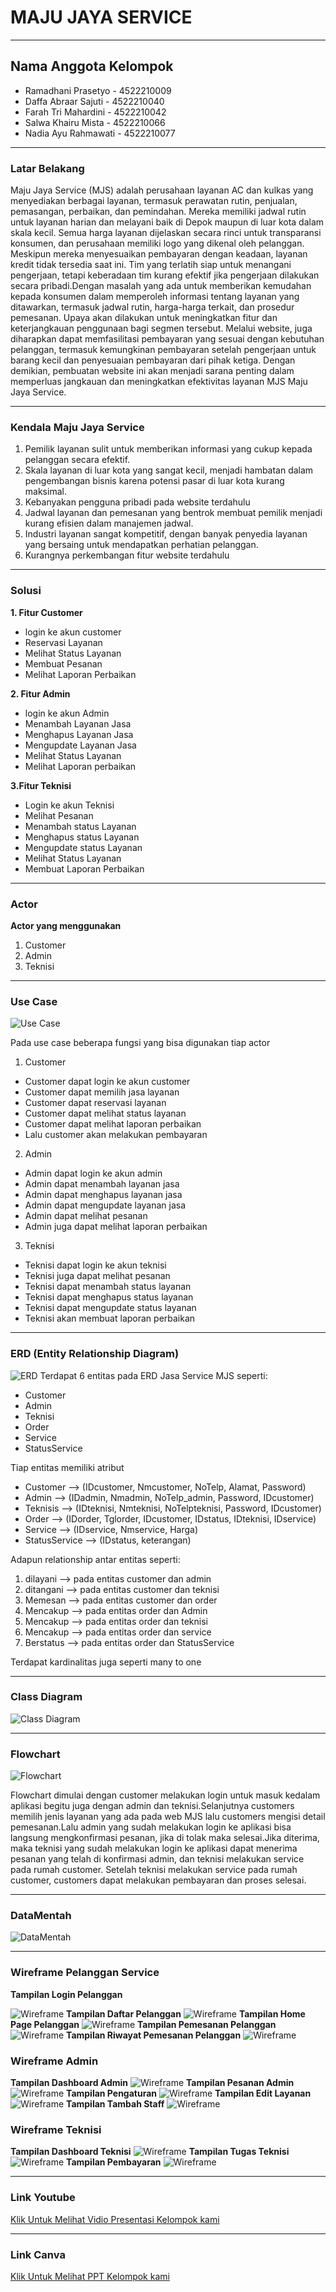 # MAJU JAYA SERVICE 
---

## Nama Anggota Kelompok 
- Ramadhani Prasetyo - 4522210009
- Daffa Abraar Sajuti - 4522210040
- Farah Tri Mahardini - 4522210042
- Salwa Khairu Mista - 4522210066
- Nadia Ayu Rahmawati - 4522210077
  
---
### Latar Belakang
Maju Jaya Service (MJS) adalah perusahaan layanan AC dan kulkas yang menyediakan berbagai layanan, termasuk perawatan rutin, penjualan, pemasangan, perbaikan, dan pemindahan. Mereka memiliki jadwal rutin untuk layanan harian dan melayani baik di Depok maupun di luar kota dalam skala kecil. Semua harga layanan dijelaskan secara rinci untuk transparansi konsumen, dan perusahaan memiliki logo yang dikenal oleh pelanggan. Meskipun mereka menyesuaikan pembayaran dengan keadaan, layanan kredit tidak tersedia saat ini. Tim yang terlatih siap untuk menangani pengerjaan, tetapi keberadaan tim kurang efektif jika pengerjaan dilakukan secara pribadi.Dengan masalah yang ada untuk memberikan kemudahan kepada konsumen dalam memperoleh informasi tentang layanan yang ditawarkan, termasuk jadwal rutin, harga-harga terkait, dan prosedur pemesanan. Upaya akan dilakukan untuk meningkatkan fitur dan keterjangkauan penggunaan bagi segmen tersebut. Melalui website, juga diharapkan dapat memfasilitasi pembayaran yang sesuai dengan kebutuhan pelanggan, termasuk kemungkinan pembayaran setelah pengerjaan untuk barang kecil dan penyesuaian pembayaran dari pihak ketiga. Dengan demikian, pembuatan website ini akan menjadi sarana penting dalam memperluas jangkauan dan meningkatkan efektivitas layanan MJS Maju Jaya Service.

---
### Kendala Maju Jaya Service 
1. Pemilik layanan sulit untuk memberikan informasi yang cukup kepada pelanggan secara efektif.
2. Skala layanan di luar kota yang sangat kecil, menjadi hambatan dalam pengembangan bisnis karena potensi pasar di luar kota kurang maksimal.
3. Kebanyakan pengguna pribadi pada website terdahulu
4. Jadwal layanan dan pemesanan yang bentrok membuat pemilik menjadi kurang efisien dalam manajemen jadwal.
5. Industri layanan sangat kompetitif, dengan banyak penyedia layanan yang bersaing untuk mendapatkan perhatian pelanggan.
6. Kurangnya perkembangan fitur website terdahulu

---
### Solusi  
**1. Fitur Customer**	
- login ke akun customer
- Reservasi Layanan
- Melihat Status Layanan
- Membuat Pesanan
- Melihat Laporan Perbaikan
  
**2. Fitur Admin**
- login ke akun Admin
- Menambah Layanan Jasa
- Menghapus Layanan Jasa
- Mengupdate Layanan Jasa
- Melihat Status Layanan
- Melihat Laporan perbaikan
  
**3.Fitur Teknisi**
- Login ke akun Teknisi
- Melihat Pesanan
- Menambah status Layanan
- Menghapus status Layanan
- Mengupdate status Layanan
- Melihat Status Layanan
- Membuat Laporan Perbaikan

---
### Actor
**Actor yang menggunakan**
1. Customer
2. Admin
3. Teknisi

---
### Use Case
![Use Case](./UseCaseServiceMJS.jpg)

Pada use case beberapa fungsi yang bisa digunakan tiap actor

1. Customer
- Customer dapat login ke akun customer 
- Customer dapat memilih jasa layanan 
- Customer dapat reservasi layanan
- Customer dapat melihat status layanan 
- Customer dapat melihat laporan perbaikan
- Lalu customer akan melakukan pembayaran
2. Admin 
- Admin dapat login ke akun admin 
- Admin dapat menambah layanan jasa  
- Admin dapat menghapus layanan jasa 
- Admin dapat mengupdate layanan jasa 
- Admin dapat melihat pesanan 
- Admin juga dapat melihat laporan perbaikan 
3. Teknisi 
- Teknisi dapat login ke akun teknisi 
- Teknisi juga dapat melihat pesanan 
- Teknisi dapat menambah status layanan
- Teknisi dapat menghapus status layanan
- Teknisi dapat mengupdate status layanan
- Teknisi akan membuat laporan perbaikan

---
### ERD (Entity Relationship Diagram)
![ERD](/ERD%20JASA%20SERVICE%20AC.png)
Terdapat 6 entitas pada ERD Jasa Service MJS seperti:
- Customer
- Admin
- Teknisi
- Order
- Service
- StatusService

Tiap entitas memiliki atribut
- Customer --> (IDcustomer, Nmcustomer, NoTelp, Alamat, Password)
- Admin --> (IDadmin, Nmadmin, NoTelp_admin, Password, IDcustomer)
- Teknisis --> (IDteknisi, Nmteknisi, NoTelpteknisi, Password, IDcustomer)
- Order --> (IDorder, Tglorder, IDcustomer, IDstatus, IDteknisi, IDservice)
- Service --> (IDservice, Nmservice, Harga)
- StatusService --> (IDstatus, keterangan)

Adapun relationship antar entitas seperti:
1. dilayani --> pada entitas customer dan admin
2. ditangani --> pada entitas customer dan teknisi
3. Memesan --> pada entitas customer dan order
4. Mencakup --> pada entitas order dan Admin
5. Mencakup --> pada entitas order dan teknisi
6. Mencakup --> pada entitas order dan service
7. Berstatus --> pada entitas order dan StatusService

Terdapat kardinalitas juga seperti many to one

---
### Class Diagram
![Class Diagram](./DiagramClassServiceMJS.jpg)

---
### Flowchart
![Flowchart](./Flowchart%20MJS.png)

Flowchart dimulai dengan customer melakukan login untuk masuk kedalam aplikasi begitu juga dengan admin dan teknisi.Selanjutnya customers memilih jenis layanan yang ada pada web MJS lalu customers mengisi detail pemesanan.Lalu admin yang sudah melakukan login ke aplikasi bisa langsung mengkonfirmasi pesanan, jika di tolak maka selesai.Jika diterima, maka teknisi yang sudah melakukan login ke aplikasi dapat menerima pesanan yang telah di konfirmasi admin, dan teknisi melakukan service pada rumah customer. Setelah teknisi melakukan service pada rumah customer, customers dapat melakukan pembayaran dan proses selesai. 

---
### DataMentah
![DataMentah](./DataMentahServiceMJS.jpg)

---

### Wireframe Pelanggan Service
**Tampilan Login Pelanggan**

![Wireframe](./WireframePelanggan/WireframePelangganPage1.png)
**Tampilan Daftar Pelanggan**
![Wireframe](./WireframePelanggan/WireframePelangganPage2.png)
**Tampilan Home Page Pelanggan**
![Wireframe](./WireframePelanggan/WireframePelangganPage3.png)
**Tampilan Pemesanan Pelanggan**
![Wireframe](./WireframePelanggan/WireframePelangganPage4.png)
**Tampilan Riwayat Pemesanan Pelanggan**
![Wireframe](./WireframePelanggan/WireframePelangganPage5.png)

### Wireframe Admin
**Tampilan Dashboard Admin**
![Wireframe](./WireframeAdmin/WireframeAdminPage1.png)
**Tampilan Pesanan Admin**
![Wireframe](./WireframeAdmin/WireframeAdminPage2.png)
**Tampilan Pengaturan**
![Wireframe](./WireframeAdmin/WireframeAdminPage3.png)
**Tampilan Edit Layanan**
![Wireframe](./WireframeAdmin/WireframeAdminPage4.png)
**Tampilan Tambah Staff**
![Wireframe](./WireframeAdmin/WireframeAdminPage5.png)

### Wireframe Teknisi
**Tampilan Dashboard Teknisi**
![Wireframe](./WireframeTeknisi/WireframeTeknisiPage1.png)
**Tampilan Tugas Teknisi**
![Wireframe](./WireframeTeknisi/WireframeTeknisiPage2.png)
**Tampilan Pembayaran**
![Wireframe](./WireframeTeknisi/WireframeTeknisiPage3.png)

---
### Link Youtube
[Klik Untuk Melihat Vidio Presentasi Kelompok kami](https://youtu.be/2l02bllTSH0?si=e_DfEx330IrAECAd)

---
### Link Canva
[Klik Untuk Melihat PPT Kelompok kami](https://www.canva.com/design/DAF_T0ZNwiY/UormKtfOqmmJkgQ4OZPaoQ/edit)
